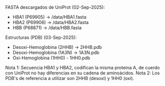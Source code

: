 FASTA descargados de UniProt (02-Sep-2025):
- HBA1 (P69905) → /data/HBA1.fasta
- HBA2 (P69906) → /data/HBA2.fasta
- HBB  (P68871) → /data/HBB.fasta

Estructuras (PDB) (03-Sep-2025):
- Desoxi-Hemoglobina (2HHB) → 2HHB.pdb
- Desoxi-Hemoglobina (1A3N) → 1A3N.pdb
- Oxi-Hemoglobina (1HH0) - 1HH0.pdb

Nota 1: Secuencia HBA1 y HBA2, codifican la misma proteina A, de cuerdo con UniProt no hay diferencias en su cadena de aminoácidos.
Nota 2: Los PDB's de referencia a utilizar son 2HHB (desoxi) y 1HH0 (oxi).
